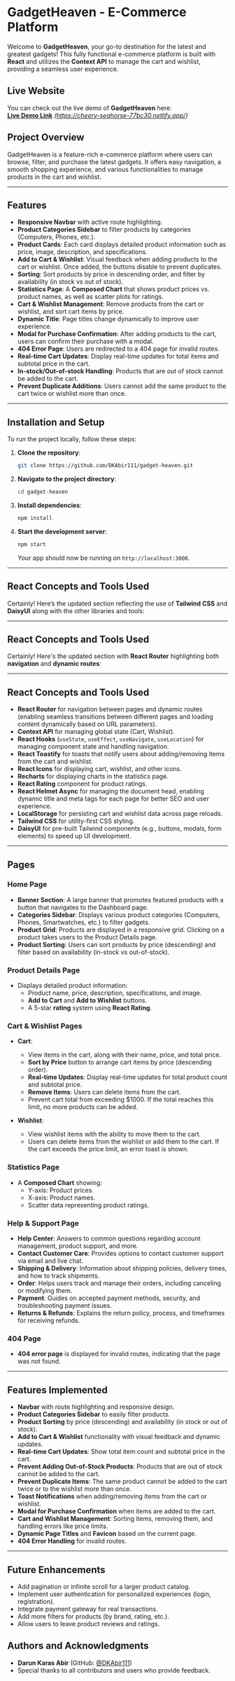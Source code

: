 # GadgetHeaven - E-Commerce Platform

Welcome to **GadgetHeaven**, your go-to destination for the latest and greatest gadgets! This fully functional e-commerce platform is built with **React** and utilizes the **Context API** to manage the cart and wishlist, providing a seamless user experience.

## Live Website

You can check out the live demo of **GadgetHeaven** here:  
**[Live Demo Link](#)** *(https://cheery-seahorse-77bc30.netlify.app/)*

## Project Overview

GadgetHeaven is a feature-rich e-commerce platform where users can browse, filter, and purchase the latest gadgets. It offers easy navigation, a smooth shopping experience, and various functionalities to manage products in the cart and wishlist.

---

## Features

- **Responsive Navbar** with active route highlighting.
- **Product Categories Sidebar** to filter products by categories (Computers, Phones, etc.).
- **Product Cards**: Each card displays detailed product information such as price, image, description, and specifications.
- **Add to Cart & Wishlist**: Visual feedback when adding products to the cart or wishlist. Once added, the buttons disable to prevent duplicates.
- **Sorting**: Sort products by price in descending order, and filter by availability (in stock vs out of stock).
- **Statistics Page**: A **Composed Chart** that shows product prices vs. product names, as well as scatter plots for ratings.
- **Cart & Wishlist Management**: Remove products from the cart or wishlist, and sort cart items by price.
- **Dynamic Title**: Page titles change dynamically to improve user experience.
- **Modal for Purchase Confirmation**: After adding products to the cart, users can confirm their purchase with a modal.
- **404 Error Page**: Users are redirected to a 404 page for invalid routes.
- **Real-time Cart Updates**: Display real-time updates for total items and subtotal price in the cart.
- **In-stock/Out-of-stock Handling**: Products that are out of stock cannot be added to the cart.
- **Prevent Duplicate Additions**: Users cannot add the same product to the cart twice or wishlist more than once.

---

## Installation and Setup

To run the project locally, follow these steps:

1. **Clone the repository**:
   ```bash
   git clone https://github.com/DKAbir111/gadget-heaven.git
   ```

2. **Navigate to the project directory**:
   ```bash
   cd gadget-heaven
   ```

3. **Install dependencies**:
   ```bash
   npm install
   ```

4. **Start the development server**:
   ```bash
   npm start
   ```

   Your app should now be running on `http://localhost:3000`.

---

## React Concepts and Tools Used

Certainly! Here’s the updated section reflecting the use of **Tailwind CSS** and **DaisyUI** along with the other libraries and tools:

---

## React Concepts and Tools Used

Certainly! Here's the updated section with **React Router** highlighting both **navigation** and **dynamic routes**:

---

## React Concepts and Tools Used

- **React Router** for navigation between pages and dynamic routes (enabling seamless transitions between different pages and loading content dynamically based on URL parameters).
- **Context API** for managing global state (Cart, Wishlist).
- **React Hooks** (`useState`, `useEffect`, `useNavigate`, `useLocation`) for managing component state and handling navigation.
- **React Toastify** for toasts that notify users about adding/removing items from the cart and wishlist.
- **React Icons** for displaying cart, wishlist, and other icons.
- **Recharts** for displaying charts in the statistics page.
- **React Rating** component for product ratings.
- **React Helmet Async** for managing the document head, enabling dynamic title and meta tags for each page for better SEO and user experience.
- **LocalStorage** for persisting cart and wishlist data across page reloads.
- **Tailwind CSS** for utility-first CSS styling.
- **DaisyUI** for pre-built Tailwind components (e.g., buttons, modals, form elements) to speed up UI development.


---

## Pages

### Home Page

- **Banner Section**: A large banner that promotes featured products with a button that navigates to the Dashboard page.
- **Categories Sidebar**: Displays various product categories (Computers, Phones, Smartwatches, etc.) to filter gadgets.
- **Product Grid**: Products are displayed in a responsive grid. Clicking on a product takes users to the Product Details page.
- **Product Sorting**: Users can sort products by price (descending) and filter based on availability (in-stock vs out-of-stock).

### Product Details Page

- Displays detailed product information:
  - Product name, price, description, specifications, and image.
  - **Add to Cart** and **Add to Wishlist** buttons.
  - A 5-star **rating** system using **React Rating**.

### Cart & Wishlist Pages

- **Cart**:
  - View items in the cart, along with their name, price, and total price.
  - **Sort by Price** button to arrange cart items by price (descending order).
  - **Real-time Updates**: Display real-time updates for total product count and subtotal price.
  - **Remove Items**: Users can delete items from the cart.
  - Prevent cart total from exceeding $1000. If the total reaches this limit, no more products can be added.

- **Wishlist**:
  - View wishlist items with the ability to move them to the cart.
  - Users can delete items from the wishlist or add them to the cart. If the cart exceeds the price limit, an error toast is shown.

### Statistics Page

- A **Composed Chart** showing:
  - Y-axis: Product prices.
  - X-axis: Product names.
  - Scatter data representing product ratings.

### Help & Support Page

- **Help Center**: Answers to common questions regarding account management, product support, and more.
- **Contact Customer Care**: Provides options to contact customer support via email and live chat.
- **Shipping & Delivery**: Information about shipping policies, delivery times, and how to track shipments.
- **Order**: Helps users track and manage their orders, including canceling or modifying them.
- **Payment**: Guides on accepted payment methods, security, and troubleshooting payment issues.
- **Returns & Refunds**: Explains the return policy, process, and timeframes for receiving refunds.

### 404 Page

- **404 error page** is displayed for invalid routes, indicating that the page was not found.

---

## Features Implemented

- **Navbar** with route highlighting and responsive design.
- **Product Categories Sidebar** to easily filter products.
- **Product Sorting** by price (descending) and availability (in stock or out of stock).
- **Add to Cart & Wishlist** functionality with visual feedback and dynamic updates.
- **Real-time Cart Updates**: Show total item count and subtotal price in the cart.
- **Prevent Adding Out-of-Stock Products**: Products that are out of stock cannot be added to the cart.
- **Prevent Duplicate Items**: The same product cannot be added to the cart twice or to the wishlist more than once.
- **Toast Notifications** when adding/removing items from the cart or wishlist.
- **Modal for Purchase Confirmation** when items are added to the cart.
- **Cart and Wishlist Management**: Sorting items, removing them, and handling errors like price limits.
- **Dynamic Page Titles** and **Favicon** based on the current page.
- **404 Error Handling** for invalid routes.

---

## Future Enhancements

- Add pagination or infinite scroll for a larger product catalog.
- Implement user authentication for personalized experiences (login, registration).
- Integrate payment gateway for real transactions.
- Add more filters for products (by brand, rating, etc.).
- Allow users to leave product reviews and ratings.

## Authors and Acknowledgments

- **Darun Karas Abir** (GitHub: [@DKAbir111](https://github.com/DKAbir111))
- Special thanks to all contributors and users who provide feedback.
